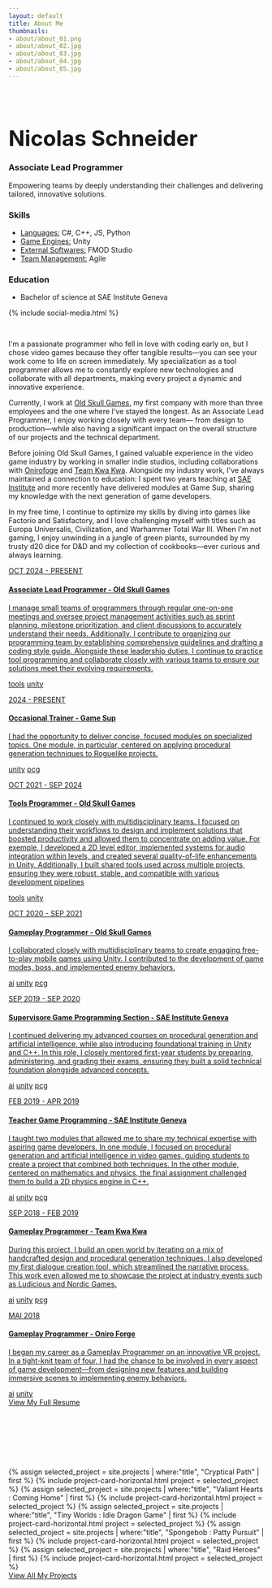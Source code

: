 ```yaml
---
layout: default
title: About Me
thumbnails: 
- about/about_01.png
- about/about_02.jpg
- about/about_03.jpg
- about/about_04.jpg
- about/about_05.jpg
---
```

<div class="wrapper">
	<div class="container">
		<div class="row">
			<div class="col-sm-12 col-md-4 fixed-col">
				<div class="fixed-col" style="padding-top: 15px;">
					<div>
						<!-- Profile -->
						<div>
							<h2 style="font-size: 42px; margin-bottom: 0px">Nicolas Schneider</h2>
							<h3 style="padding-top: 0px;">Associate Lead Programmer</h3>
							<p>Empowering teams by deeply understanding their challenges and delivering tailored, innovative solutions.</p>
						</div>
					</div>
					<!-- Skills -->
					<div>
						<h3>Skills</h3>
						<ul>
							<li><u>Languages:</u> C#, C++, JS, Python</li>
							<li><u>Game Engines:</u> Unity</li>
							<li><u>External Softwares:</u> FMOD Studio</li>
							<li><u>Team Management:</u> Agile</li>
						</ul>
					</div>
					<!-- Education & Certifications -->
					<div>
						<h3>Education</h3>
						<ul>
							<li>Bachelor of science at SAE Institute Geneva</li>
						</ul>
					</div>
					<!-- Socials -->
					<div style="align-items: normal; display: flex;">
						{% include social-media.html %}
					</div>
				</div>
			</div>
			<div class="col-sm-12 col-md-8">
				<!-- About -->
				<section style="padding-top: 30px;">
					<p>I'm a passionate programmer who fell in love with coding early on, but I chose video games because they offer tangible results—you can see your work come to life on screen immediately. My specialization as a tool programmer allows me to constantly explore new technologies and collaborate with all departments, making every project a dynamic and innovative experience.</p>
					<p>Currently, I work at <a href="https://oldskullgames.com/">Old Skull Games</a>, my first company with more than three employees and the one where I've stayed the longest. As an Associate Lead Programmer, I enjoy working closely with every team— from design to production—while also having a significant impact on the overall structure of our projects and the technical department.</p>
					<p>Before joining Old Skull Games, I gained valuable experience in the video game industry by working in smaller indie studios, including collaborations with <a href="https://www.facebook.com/Oniroforge/">Onirofoge</a> and <a href="https://team-kwakwa.com/">Team Kwa Kwa</a>. Alongside my industry work, I've always maintained a connection to education: I spent two years teaching at <a href="https://www.sae.edu/ch-ge/">SAE Institute</a> and more recently have delivered modules at Game Sup, sharing my knowledge with the next generation of game developers.</p>
					<p>In my free time, I continue to optimize my skills by diving into games like Factorio and Satisfactory, and I love challenging myself with titles such as Europa Universalis, Civilization, and Warhammer Total War III. When I'm not gaming, I enjoy unwinding in a jungle of green plants, surrounded by my trusty d20 dice for D&D and my collection of cookbooks—ever curious and always learning.</p>
				</section>
				<!-- Experiences -->
				<section>
					<!-- Associate Lead Programmer -->
					<div class="experience">
						<a href="https://oldskullgames.com/" target="_blank">
							<div class="experience-date">
								<p>OCT 2024 - PRESENT</p>
							</div>
							<div>
								<h4 class="experience-title">Associate Lead Programmer - Old Skull Games</h4>
								<p class="experience-description">I manage small teams of programmers through regular one-on-one meetings and oversee project management activities such as sprint planning, milestone prioritization, and client discussions to accurately understand their needs. Additionally, I contribute to organizing our programming team by establishing comprehensive guidelines and drafting a coding style guide. Alongside these leadership duties, I continue to practice tool programming and collaborate closely with various teams to ensure our solutions meet their evolving requirements.</p>
								<div class="tags">
									<a href="/tag/tools" class="tag">tools</a>
									<a href="/tag/unity" class="tag">unity</a>
								</div>
							</div>
						</a>
					</div>
					<!-- Occasional Trainer -->
					<div class="experience">
						<a href="https://game-sup.fr/" target="_blank">
							<div class="experience-date">
								<p>2024 - PRESENT</p>
							</div>
							<div>
								<h4 class="experience-title">Occasional Trainer - Game Sup</h4>
								<p class="experience-description">I had the opportunity to deliver concise, focused modules on specialized topics. One module, in particular, centered on applying procedural generation techniques to Roguelike projects.</p>
								<div class="tags">
									<a href="/tag/unity" class="tag">unity</a>
									<a href="/tag/pcg" class="tag">pcg</a>
								</div>
							</div>
						</a>
					</div>
					<!-- Tools Programmer -->
					<div class="experience">
						<a href="https://oldskullgames.com/" target="_blank">
							<div class="experience-date">
								<p>OCT 2021 - SEP 2024</p>
							</div>
							<div>
								<h4 class="experience-title">Tools Programmer - Old Skull Games</h4>
								<p class="experience-description">I continued to work closely with multidisciplinary teams. I focused on understanding their workflows to design and implement solutions that boosted productivity and allowed them to concentrate on adding value. For exemple, I developed a 2D level editor, implemented systems for audio integration within levels, and created several quality-of-life enhancements in Unity. Additionally, I built shared tools used across multiple projects, ensuring they were robust, stable, and compatible with various development pipelines</p>
								<div class="tags">
									<a href="/tag/tools" class="tag">tools</a>
									<a href="/tag/unity" class="tag">unity</a>
								</div>
							</div>
						</a>
					</div>
					<!-- Gameplay Programmer -->
					<div class="experience">
						<a href="https://oldskullgames.com/" target="_blank">
							<div class="experience-date">
								<p>OCT 2020 - SEP 2021</p>
							</div>
							<div>
								<h4 class="experience-title">Gameplay Programmer - Old Skull Games</h4>
								<p class="experience-description">I collaborated closely with multidisciplinary teams to create engaging free-to-play mobile games using Unity. I contributed to the development of game modes, boss, and implemented enemy behaviors.</p>
								<div class="tags">
									<a href="/tag/ai" class="tag">ai</a>
									<a href="/tag/unity" class="tag">unity</a>
									<a href="/tag/pcg" class="tag">pcg</a>
								</div>
							</div>
						</a>
					</div>
					<!-- Supervisor Game Programming Section -->
					<div class="experience">
						<a href="https://www.sae.edu/ch-ge/" target="_blank">
							<div class="experience-date">
								<p>SEP 2019 - SEP 2020</p>
							</div>
							<div>
								<h4 class="experience-title">Supervisore Game Programming Section - SAE Institute Geneva</h4>
								<p class="experience-description"> I continued delivering my advanced courses on procedural generation and artificial intelligence, while also introducing foundational training in Unity and C++. In this role, I closely mentored first-year students by preparing, administering, and grading their exams, ensuring they built a solid technical foundation alongside advanced concepts.</p>
								<div class="tags">
									<a href="/tag/ai" class="tag">ai</a>
									<a href="/tag/unity" class="tag">unity</a>
									<a href="/tag/pcg" class="tag">pcg</a>
								</div>
							</div>
						</a>
					</div>
					<!-- Teacher Game Programming -->
					<div class="experience">
						<a href="https://www.sae.edu/ch-ge/" target="_blank">
							<div class="experience-date">
								<p>FEB 2019 - APR 2019</p>
							</div>
							<div>
								<h4 class="experience-title">Teacher Game Programming - SAE Institute Geneva</h4>
								<p class="experience-description">I taught two modules that allowed me to share my technical expertise with aspiring game developers. In one module, I focused on procedural generation and artificial intelligence in video games, guiding students to create a project that combined both techniques. In the other module, centered on mathematics and physics, the final assignment challenged them to build a 2D physics engine in C++.</p>
								<div class="tags">
									<a href="/tag/ai" class="tag">ai</a>
									<a href="/tag/unity" class="tag">unity</a>
									<a href="/tag/pcg" class="tag">pcg</a>
								</div>
							</div>
						</a>
					</div>
					<!-- Gameplay Programmer -->
					<div class="experience">
						<a href="https://team-kwakwa.com/" target="_blank">
							<div class="experience-date">
								<p>SEP 2018 - FEB 2019</p>
							</div>
							<div>
								<h4 class="experience-title">Gameplay Programmer - Team Kwa Kwa</h4>
								<p class="experience-description">During this project, I build an open world by iterating on a mix of handcrafted design and procedural generation techniques. I also developed my first dialogue creation tool, which streamlined the narrative process. This work even allowed me to showcase the project at industry events such as Ludicious and Nordic Games.</p>
								<div class="tags">
									<a href="/tag/ai" class="tag">ai</a>
									<a href="/tag/unity" class="tag">unity</a>
									<a href="/tag/pcg" class="tag">pcg</a>
								</div>
							</div>
						</a>
					</div>
					<!-- Gameplay Programmer -->
					<div class="experience">
						<a href="https://www.facebook.com/Oniroforge/" target="_blank">
							<div class="experience-date">
								<p>MAI 2018</p>
							</div>
							<div>
								<h4 class="experience-title">Gameplay Programmer - Oniro Forge</h4>
								<p class="experience-description"> I began my career as a Gameplay Programmer on an innovative VR project. In a tight-knit team of four, I had the chance to be involved in every aspect of game development—from designing new features and building immersive scenes to implementing enemy behaviors.</p>
								<div class="tags">
									<a href="/tag/ai" class="tag">ai</a>
									<a href="/tag/unity" class="tag">unity</a>
								</div>
							</div>
						</a>
					</div>
					<div>
						<a href="../assets/pdfs/CV_2.pdf" target="_blank" class="arrow-link">View My Full Resume</a>
					</div>
				</section>
				<!-- Projects -->
				<section style="padding-top: 120px">
					{% assign selected_project = site.projects | where:"title", "Cryptical Path" | first %}
					{% include project-card-horizontal.html project = selected_project %}
					{% assign selected_project = site.projects | where:"title", "Valiant Hearts : Coming Home" | first %}
					{% include project-card-horizontal.html project = selected_project %}
					{% assign selected_project = site.projects | where:"title", "Tiny Worlds : Idle Dragon Game" | first %}
					{% include project-card-horizontal.html project = selected_project %}
					{% assign selected_project = site.projects | where:"title", "Spongebob : Patty Pursuit" | first %}
					{% include project-card-horizontal.html project = selected_project %}
					{% assign selected_project = site.projects | where:"title", "Raid Heroes" | first %}
					{% include project-card-horizontal.html project = selected_project %}
					<div>
						<a href="projects.html" class="arrow-link">View All My Projects</a>
					</div>
				</section>
			</div>
		</div>
	</div>
</div>
